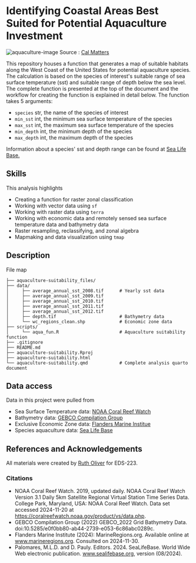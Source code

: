 # Identifying Coastal Areas Best Suited for Potential Aquaculture Investment
![aquaculture-image](https://i0.wp.com/calmatters.org/wp-content/uploads/2020/05/NOAA_Mussellonglines_02.jpg?fit=1200%2C799&ssl=1)
Source : [Cal Matters](https://calmatters.org/environment/2020/05/california-shellfish-farming-aquaculture/)

This repository houses a function that generates a map of suitable habitats along the West Coast of the United States for potential aquaculture species. The calculation is based on the species of interest's suitable range of sea surface temperature (sst) and suitable range of depth below the sea level. The complete function is presented at the top of the document and the workflow for creating the function is explained in detail below. The function takes 5 arguments: 

- `species` str, the name of the species of interest
- `min_sst` int, the minimum sea surface temperature of the species
- `max_sst` int, the maximum sea surface temperature of the species
- `min_depth` int, the minimum depth of the species
- `max_depth` int, the maximum depth of the species

Information about a species' sst and depth range can be found at [Sea Life Base.](https://www.sealifebase.ca/search.php) 

## Skills
This analysis highlights

- Creating a function for raster zonal classification
- Working with vector data using `sf`
- Working with raster data using `terra`
- Working with economic data and remotely sensed sea surface temperature data and bathymetry data
- Raster resampling, reclassifying, and zonal algebra
- Mapmaking and data visualization using `tmap` 

## Description
File map
```
├── aquaculture-suitability_files/
├── data/
│     ├── average_annual_sst_2008.tif      # Yearly sst data
│     ├── average_annual_sst_2009.tif
│     ├── average_annual_sst_2010.tif
│     ├── average_annual_sst_2011.tif
│     ├── average_annual_sst_2012.tif
│     ├── depth.tif                        # Bathymetry data
│     └── wc_regions_clean.shp             # Economic zone data
├── scripts/
│     └── aqua_fun.R                       # Aquaculture suitability function
├── .gitignore
├── README.md                         
├── aquaculture-suitability.Rproj
├── aquaculture-suitability.html
└── aquaculture-suitability.qmd            # Complete analysis quarto document

```
## Data access
Data in this project were pulled from  
- Sea Surface Temperature data: [NOAA Coral Reef Watch](https://coralreefwatch.noaa.gov/product/5km/index_5km_ssta.php)
- Bathymetry data: [GEBCO Compilation Group](https://www.gebco.net/data_and_products/gridded_bathymetry_data/#area)
- Exclusive Economic Zone data: [Flanders Marine Institue](https://www.marineregions.org/eez.php)
- Species aquaculture data: [Sea Life Base](https://www.sealifebase.ca/search.php)

## References and Acknowledgements
All materials were created by [Ruth Oliver](https://github.com/ryoliver) for EDS-223. 

### Citations

- NOAA Coral Reef Watch. 2019, updated daily. NOAA Coral Reef Watch Version 3.1 Daily 5km Satellite Regional Virtual Station Time Series Data. College Park, Maryland, USA: NOAA Coral Reef Watch. Data set accessed 2024-11-20 at https://coralreefwatch.noaa.gov/product/vs/data.php.
- GEBCO Compilation Group (2022) GEBCO_2022 Grid Bathymetry Data. doi:10.5285/e0f0bb80-ab44-2739-e053-6c86abc0289c. 
- Flanders Marine Institute (2024): MarineRegions.org. Available online at www.marineregions.org. Consulted on 2024-11-30.
- Palomares, M.L.D. and D. Pauly. Editors. 2024. SeaLifeBase. World Wide Web electronic publication. www.sealifebase.org, version (08/2024).

